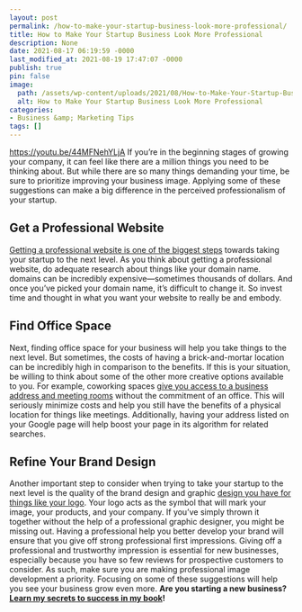 ```yaml
---
layout: post
permalink: /how-to-make-your-startup-business-look-more-professional/
title: How to Make Your Startup Business Look More Professional
description: None
date: 2021-08-17 06:19:59 -0000
last_modified_at: 2021-08-19 17:47:07 -0000
publish: true
pin: false
image:
  path: /assets/wp-content/uploads/2021/08/How-to-Make-Your-Startup-Business-Look-More-Professional.jpg
  alt: How to Make Your Startup Business Look More Professional
categories:
- Business &amp; Marketing Tips
tags: []
---
```

https://youtu.be/44MFNehYLjA If you’re in the beginning stages of growing your company, it can feel like there are a million things you need to be thinking about. But while there are so many things demanding your time, be sure to prioritize improving your business image. Applying some of these suggestions can make a big difference in the perceived professionalism of your startup.

## **Get a Professional Website**

[Getting a professional website is one of the biggest steps](https://www.mainstreethost.com/web-design-services/) towards taking your startup to the next level. As you think about getting a professional website, do adequate research about things like your domain name. domains can be incredibly expensive—sometimes thousands of dollars. And once you’ve picked your domain name, it’s difficult to change it. So invest time and thought in what you want your website to really be and embody.

## **Find Office Space**

Next, finding office space for your business will help you take things to the next level. But sometimes, the costs of having a brick-and-mortar location can be incredibly high in comparison to the benefits. If this is your situation, be willing to think about some of the other more creative options available to you. For example, coworking spaces [give you access to a business address and meeting rooms](https://psoffices.com/planspricing/#virtualspace) without the commitment of an office. This will seriously minimize costs and help you still have the benefits of a physical location for things like meetings. Additionally, having your address listed on your Google page will help boost your page in its algorithm for related searches.

## **Refine Your Brand Design**

Another important step to consider when trying to take your startup to the next level is the quality of the brand design and graphic [design you have for things like your logo](https://www.punchy.design/blog/design-principles-for-appealing-logos). Your logo acts as the symbol that will mark your image, your products, and your company. If you’ve simply thrown it together without the help of a professional graphic designer, you might be missing out. Having a professional help you better develop your brand will ensure that you give off strong professional first impressions. Giving off a professional and trustworthy impression is essential for new businesses, especially because you have so few reviews for prospective customers to consider. As such, make sure you are making professional image development a priority. Focusing on some of these suggestions will help you see your business grow even more. **Are you starting a new business?**[**Learn my secrets to success in my book**](https://go.katebagoy.com/ebook)**!**  
